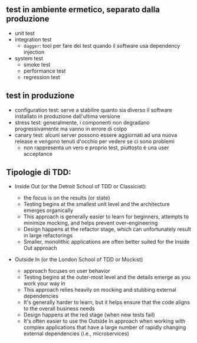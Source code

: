 ## test in ambiente ermetico, separato dalla produzione
- unit test
- integration test
  - `dagger`: tool per fare dei test quando il software usa dependency injection
- system test
  - smoke test
  - performance test
  - regression test

## test in produzione
- configuration test: serve a stabilire quanto sia diverso il software installato in produzione dall'ultima versione
- stress test: generalmente, i componenti non degradano progressivamente ma vanno in errore di colpo
- canary test: alcuni server possono essere aggiornati ad una nuova release e vengono tenuti d'occhio per vedere se ci sono problemi
  - non rappresenta un vero e proprio test, piuttosto è una user acceptance

## Tipologie di TDD:
- Inside Out (or the Detroit School of TDD or Classicist):
  - the focus is on the results (or state)
  - Testing begins at the smallest unit level and the architecture emerges organically
  - This approach is generally easier to learn for beginners, attempts to minimize mocking, and helps prevent over-engineering
  - Design happens at the refactor stage, which can unfortunately result in large refactorings
  - Smaller, monolithic applications are often better suited for the Inside Out approach

- Outside In (or the London School of TDD or Mockist)
  - approach focuses on user behavior
  - Testing begins at the outer-most level and the details emerge as you work your way in
  - This approach relies heavily on mocking and stubbing external dependencies
  - It's generally harder to learn, but it helps ensure that the code aligns to the overall business needs
  - Design happens at the red stage (when new tests fail)
  - It's often easier to use the Outside In approach when working with complex applications that have a large number of rapidly changing external dependencies (i.e., microservices)
